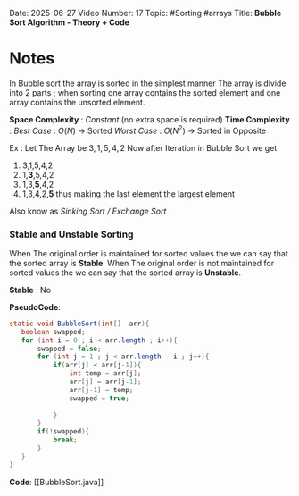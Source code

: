 Date: 2025-06-27
Video Number: 17
Topic: #Sorting #arrays 
Title: **Bubble Sort Algorithm - Theory + Code**

# Notes

In Bubble sort the array is sorted in the simplest manner 
The array is divide into 2 parts ; when sorting one array contains the sorted element and one array contains the unsorted element.

**Space Complexity** : $Constant$ (no extra space is required)
**Time Complexity** : *Best Case* : $O(N)$   -> Sorted
				*Worst Case* : $O(N^2)$  -> Sorted in Opposite

Ex : 
Let The Array be  $3,1,5,4,2$ 
Now after Iteration in Bubble Sort we get
1. 3,1,5,4,2
2. 1,**3**,5,4,2
3. 1,3,**5**,4,2
4. 1,3,4,2,**5**
thus making the last element the largest element


Also know as *Sinking Sort / Exchange Sort*

### Stable and Unstable Sorting 

When The original order is maintained for sorted values the we can say that the sorted array is **Stable**.
When The original order is not maintained for sorted values the we can say that the sorted array is **Unstable**. 


**Stable** : No

**PseudoCode**:

```java
static void BubbleSort(int[]  arr){  
   boolean swapped;  
   for (int i = 0 ; i < arr.length ; i++){  
       swapped = false;  
       for (int j = 1 ; j < arr.length - i ; j++){  
           if(arr[j] < arr[j-1]){  
               int temp = arr[j];  
               arr[j] = arr[j-1];  
               arr[j-1] = temp;  
               swapped = true;  
  
           }  
       }  
       if(!swapped){  
           break;  
       }  
   }  
}
```


**Code**: 
[[BubbleSort.java]]



